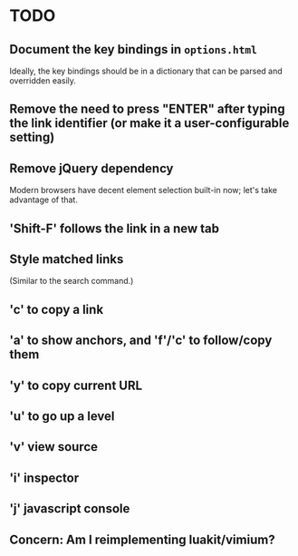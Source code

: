 # TODO

## Document the key bindings in `options.html`

Ideally, the key bindings should be in a dictionary that can be parsed and overridden easily.

## Remove the need to press "ENTER" after typing the link identifier (or make it a user-configurable setting)

## Remove jQuery dependency

Modern browsers have decent element selection built-in now; let's take advantage of that.

## 'Shift-F' follows the link in a new tab

## Style matched links

(Similar to the search command.)

## 'c' to copy a link

## 'a' to show anchors, and 'f'/'c' to follow/copy them

## 'y' to copy current URL

## 'u' to go up a level

## 'v' view source

## 'i' inspector

## 'j' javascript console

## Concern: Am I reimplementing luakit/vimium?
